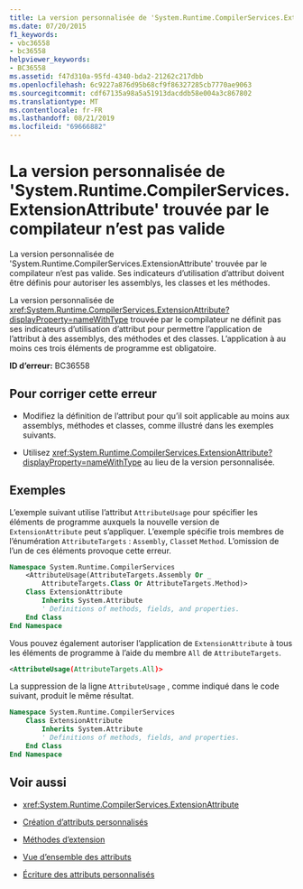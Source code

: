 ```yaml
---
title: La version personnalisée de 'System.Runtime.CompilerServices.ExtensionAttribute' trouvée par le compilateur n’est pas valide
ms.date: 07/20/2015
f1_keywords:
- vbc36558
- bc36558
helpviewer_keywords:
- BC36558
ms.assetid: f47d310a-95fd-4340-bda2-21262c217dbb
ms.openlocfilehash: 6c9227a876d95b68cf9f86327285cb7770ae9063
ms.sourcegitcommit: cdf67135a98a5a51913dacddb58e004a3c867802
ms.translationtype: MT
ms.contentlocale: fr-FR
ms.lasthandoff: 08/21/2019
ms.locfileid: "69666882"
---
```

# <a name="the-custom-designed-version-of-systemruntimecompilerservicesextensionattribute-found-by-the-compiler-is-not-valid"></a>La version personnalisée de 'System.Runtime.CompilerServices.ExtensionAttribute' trouvée par le compilateur n’est pas valide

La version personnalisée de 'System.Runtime.CompilerServices.ExtensionAttribute' trouvée par le compilateur n’est pas valide. Ses indicateurs d’utilisation d’attribut doivent être définis pour autoriser les assemblys, les classes et les méthodes.

La version personnalisée de <xref:System.Runtime.CompilerServices.ExtensionAttribute?displayProperty=nameWithType> trouvée par le compilateur ne définit pas ses indicateurs d’utilisation d’attribut pour permettre l’application de l’attribut à des assemblys, des méthodes et des classes. L’application à au moins ces trois éléments de programme est obligatoire.

**ID d’erreur:** BC36558

## <a name="to-correct-this-error"></a>Pour corriger cette erreur

- Modifiez la définition de l’attribut pour qu’il soit applicable au moins aux assemblys, méthodes et classes, comme illustré dans les exemples suivants.

- Utilisez <xref:System.Runtime.CompilerServices.ExtensionAttribute?displayProperty=nameWithType> au lieu de la version personnalisée.

## <a name="example"></a>Exemples

L’exemple suivant utilise l’attribut `AttributeUsage` pour spécifier les éléments de programme auxquels la nouvelle version de `ExtensionAttribute` peut s’appliquer. L’exemple spécifie trois membres de l’énumération `AttributeTargets` : `Assembly`, `Class`et `Method`. L’omission de l’un de ces éléments provoque cette erreur.

```vb
Namespace System.Runtime.CompilerServices
    <AttributeUsage(AttributeTargets.Assembly Or _
        AttributeTargets.Class Or AttributeTargets.Method)>
    Class ExtensionAttribute
        Inherits System.Attribute
        ' Definitions of methods, fields, and properties.
    End Class
End Namespace
```

Vous pouvez également autoriser l’application de `ExtensionAttribute` à tous les éléments de programme à l’aide du membre `All` de `AttributeTargets`.

```xml
<AttributeUsage(AttributeTargets.All)>
```

La suppression de la ligne `AttributeUsage` , comme indiqué dans le code suivant, produit le même résultat.

```vb
Namespace System.Runtime.CompilerServices
    Class ExtensionAttribute
        Inherits System.Attribute
        ' Definitions of methods, fields, and properties.
    End Class
End Namespace
```

## <a name="see-also"></a>Voir aussi

- <xref:System.Runtime.CompilerServices.ExtensionAttribute>

- [Création d’attributs personnalisés](../programming-guide/concepts/attributes/creating-custom-attributes.md)
- [Méthodes d’extension](../../visual-basic/programming-guide/language-features/procedures/extension-methods.md)
- [Vue d’ensemble des attributs](../programming-guide/concepts/attributes/index.md)
- [Écriture des attributs personnalisés](../../standard/attributes/writing-custom-attributes.md)
